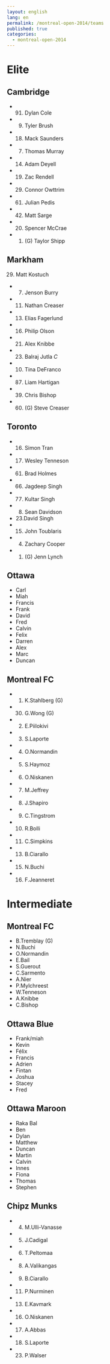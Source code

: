 ```yaml
---
layout: english
lang: en
permalink: /montreal-open-2014/teams
published: true
categories:
  - montreal-open-2014
---
```


# Elite

## Cambridge

* 91. Dylan Cole
* 9. Tyler Brush
* 18. Mack Saunders
* 7. Thomas Murray
* 14. Adam Deyell
* 19. Zac Rendell
* 29. Connor Owttrim
* 61. Julian Pedis
* 42. Matt Sarge
* 20. Spencer McCrae
* 1. (G) Taylor Shipp

## Markham

29. Matt Kostuch

* 7. Jenson Burry
* 11. Nathan Creaser
* 13. Elias Fagerlund
* 16. Philip Olson
* 21. Alex Knibbe
* 23. Balraj Jutla *C*
* 10. Tina DeFranco
* 87. Liam Hartigan
* 39. Chris Bishop
* 60. (G) Steve Creaser

## Toronto

* 16. Simon Tran
* 17. Wesley Tenneson
* 61. Brad Holmes
* 66. Jagdeep Singh
* 77. Kultar Singh
* 8. Sean Davidson
* 23.David Singh
* 15. John Toublaris
* 4. Zachary Cooper
* 1. (G) Jenn Lynch

## Ottawa

* Carl
* Miah
* Francis
* Frank
* David
* Fred
* Calvin
* Felix
* Darren
* Alex
* Marc
* Duncan

## Montreal FC

* 1. K.Stahlberg (G)
* 30. G.Wong (G)
* 2. E.Piilokivi
* 3. S.Laporte
* 4. O.Normandin
* 5. S.Haymoz
* 6. O.Niskanen
* 7. M.Jeffrey
* 8. J.Shapiro
* 9. C.Tingstrom
* 10. R.Bolli
* 11. C.Simpkins
* 13. B.Ciarallo
* 15. N.Buchi
* 16. F.Jeanneret


# Intermediate

## Montreal FC

* B.Tremblay (G)
* N.Buchi
* O.Normandin
* E.Bail
* S.Guerout
* C.Sarmento
* A.Nier
* P.Mylchreest
* W.Tenneson
* A.Knibbe
* C.Bishop

## Ottawa Blue

* Frank/miah
* Kevin
* Félix
* Francis
* Adrien
* Fintan
* Joshua
* Stacey
* Fred

## Ottawa Maroon

* Raka Bal
* Ben
* Dylan
* Matthew
* Duncan
* Martin
* Calvin
* Innes
* Fiona
* Thomas
* Stephen

## Chipz Munks

* 4. M.Ulli-Vanasse
* 5. J.Cadigal
* 6. T.Peltomaa
* 8. A.Valikangas
* 9. B.Ciarallo
* 11. P.Nurminen
* 13. E.Kavmark
* 16. O.Niskanen
* 17. A.Abbas
* 18. S.Laporte
* 23. P.Walser
